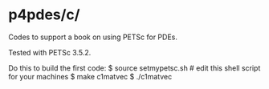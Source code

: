 p4pdes/c/
======

Codes to support a book on using PETSc for PDEs.

Tested with PETSc 3.5.2.

Do this to build the first code:
    $ source setmypetsc.sh  # edit this shell script for your machines
    $ make c1matvec
    $ ./c1matvec

